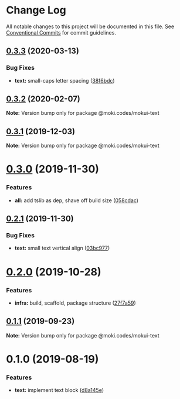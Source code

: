 # Change Log

All notable changes to this project will be documented in this file.
See [Conventional Commits](https://conventionalcommits.org) for commit guidelines.

## [0.3.3](https://github.com/moki/mokui/compare/@moki.codes/mokui-text@0.3.2...@moki.codes/mokui-text@0.3.3) (2020-03-13)


### Bug Fixes

* **text:** small-caps letter spacing ([38f6bdc](https://github.com/moki/mokui/commit/38f6bdcbb2bfae40e964ef447f95c78addae5b19))





## [0.3.2](https://github.com/moki/mokui/compare/@moki.codes/mokui-text@0.3.1...@moki.codes/mokui-text@0.3.2) (2020-02-07)

**Note:** Version bump only for package @moki.codes/mokui-text





## [0.3.1](https://github.com/moki/mokui/compare/@moki.codes/mokui-text@0.3.0...@moki.codes/mokui-text@0.3.1) (2019-12-03)

**Note:** Version bump only for package @moki.codes/mokui-text





# [0.3.0](https://github.com/moki/mokui/compare/@moki.codes/mokui-text@0.2.1...@moki.codes/mokui-text@0.3.0) (2019-11-30)


### Features

* **all:** add tslib as dep, shave off build size ([058cdac](https://github.com/moki/mokui/commit/058cdac5f625b4ac346a28b6c12e0a3998599f0f))





## [0.2.1](https://github.com/moki/mokui/compare/@moki.codes/mokui-text@0.2.0...@moki.codes/mokui-text@0.2.1) (2019-11-30)


### Bug Fixes

* **text:** small text vertical align ([03bc977](https://github.com/moki/mokui/commit/03bc97772c283dc2928cbc92ce4f7cb750604567))





# [0.2.0](https://github.com/moki/mokui/compare/@moki.codes/mokui-text@0.1.1...@moki.codes/mokui-text@0.2.0) (2019-10-28)


### Features

* **infra:** build, scaffold, package structure ([27f7a59](https://github.com/moki/mokui/commit/27f7a59))





## [0.1.1](https://github.com/moki/mokui/compare/@moki.codes/mokui-text@0.1.0...@moki.codes/mokui-text@0.1.1) (2019-09-23)

**Note:** Version bump only for package @moki.codes/mokui-text





# 0.1.0 (2019-08-19)


### Features

* **text:** implement text block ([d8a145e](https://github.com/moki/mokui/commit/d8a145e))
